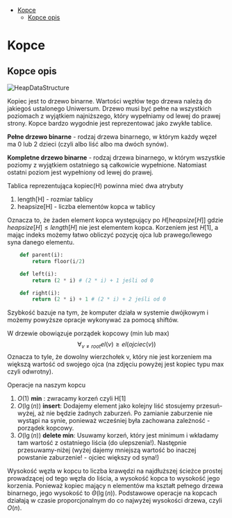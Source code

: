 - [Kopce](#kopce)
  - [Kopce opis](#kopce-opis)


# Kopce

## Kopce opis
![HeapDataStructure](https://lh5.googleusercontent.com/proxy/DHWvPCAs-tdh9hKI2NqQXUkqOUhOD_E4TFZokx8s-OHgW1Ss14TsWBW2l_xLDOhEU_x9_bbc4KW0CA5t-R3VrjWbDIzeZiu7zyGFddPYncgg9_uzpjgJrZa5tK32aoAYGyQS_BK650CmKMEb)

Kopiec jest to drzewo binarne. Wartości węzłów tego drzewa należą do jakiegoś ustalonego Uniwersum. Drzewo musi być pełne na wszystkich poziomach z wyjątkiem najniższego, który wypełniamy od lewej do prawej strony. Kopce bardzo wygodnie jest reprezentować jako zwykłe tablice.


**Pełne drzewo binarne** - rodzaj drzewa binarnego, w którym każdy węzeł ma 0 lub 2 dzieci (czyli albo liść albo ma dwóch synów).

**Kompletne drzewo binarne** - rodzaj drzewa binarnego, w którym wszystkie poziomy z wyjątkiem ostatniego są całkowicie wypełnione. Natomiast ostatni poziom jest wypełniony od lewej do prawej.

Tablica reprezentująca kopiec(H) powinna mieć dwa atrybuty
1. length[H] - rozmiar tablicy
2. heapsize[H] - liczba elementów kopca w tablicy

Oznacza to, że żaden element kopca występujący po $H[heapsize[H]]$ gdzie $heapsize[H] \leq length[H]$ nie jest elementem kopca. Korzeniem jest $H[1]$, a mając indeks możemy łatwo obliczyć pozycję ojca lub prawego/lewego syna danego elementu.

```python
    def parent(i):
        return floor(i/2)

    def left(i):
        return (2 * i) # (2 * i) + 1 jeśli od 0

    def right(i):
        return (2 * i) + 1 # (2 * i) + 2 jeśli od 0 
```
Szybkość bazuje na tym, że komputer działa w systemie dwójkowym i możemy powyższe opracje wykonywać za pomocą shiftów.

W drzewie obowiązuje porządek kopcowy (min lub max)
$$\forall_{v\not= root} {el(v) \geq el(ojciec(v))}$$
Oznacza to tyle, że dowolny wierzchołek v, który nie jest korzeniem ma większą wartość od swojego ojca (na zdjęciu powyżej jest kopiec typu max czyli odwrotny).

Operacje na naszym kopcu
1. $O(1)$ **min** : zwracamy korzeń czyli H[1]
2. $O(\lg(n))$ **insert**: Dodajemy element jako kolejny liść stosujemy przesuń-wyżej, aż nie będzie żadnych zaburzeń. Po zamianie zaburzenie nie wystąpi na synie, ponieważ wcześniej była zachowana zależność - porządek kopcowy.
3. $O(\lg(n))$ **delete min**: Usuwamy korzeń, który jest minimum i wkładamy tam wartość z ostatniego liścia (do ulepszenia!). Następnie przesuwamy-niżej (wyżej dajemy mniejszą wartość bo inaczej powstanie zaburzenie! - ojciec większy od syna!)

Wysokość węzła w kopcu to liczba krawędzi na najdłuższej ścieżce prostej prowadzącej od tego węzła do liścia, a wysokość kopca to wysokość jego korzenia. Ponieważ kopiec mający n elementów ma kształt pełnego drzewa binarnego, jego wysokość to $\Theta(\lg(n))$. Podstawowe operacje na kopcach działają w czasie proporcjonalnym do co najwyżej wysokości drzewa, czyli $O(n)$.
